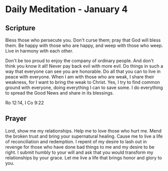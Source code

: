 # Daily Meditation - January 4

## Scripture

Bless those who persecute you. Don't curse them; pray that God will bless them. Be happy with those who are happy, and
weep with those who weep. Live in harmony with each other.

Don't be too proud to enjoy the company of ordinary people. And don't think you know it all!
Never pay back evil with more evil. Do things in such a way that everyone can see you are honorable. Do all that you can
to live in peace with everyone. When I am with those who are weak, I share their weakness, for I want to bring the weak
to Christ. Yes, I try to find common ground with everyone, doing everything I can to save some. I do everything to
spread the Good News and share in its blessings.

Ro 12:14, I Co 9:22


## Prayer

Lord, show me my relationships. Help me to love those who hurt me. Mend the broken trust and bring your supernatural
healing. Cause me to live a life of reconciliation and redemption. I repent of my desire to lash out in revenge for
those who have done bad things to me and my desire to be right. I submit humbly to your will and ask that you would
transform my relationships by your grace. Let me live a life that brings honor and glory to you.

